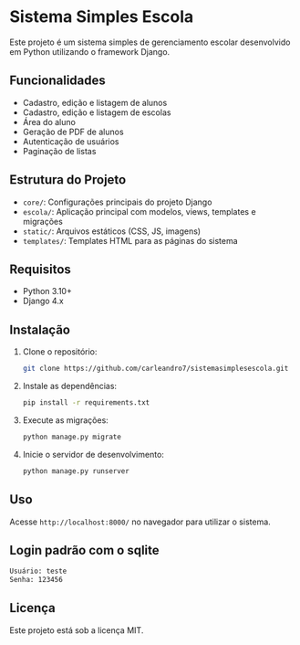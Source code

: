 # Sistema Simples Escola

Este projeto é um sistema simples de gerenciamento escolar desenvolvido em Python utilizando o framework Django.

## Funcionalidades
- Cadastro, edição e listagem de alunos
- Cadastro, edição e listagem de escolas
- Área do aluno
- Geração de PDF de alunos
- Autenticação de usuários
- Paginação de listas

## Estrutura do Projeto
- `core/`: Configurações principais do projeto Django
- `escola/`: Aplicação principal com modelos, views, templates e migrações
- `static/`: Arquivos estáticos (CSS, JS, imagens)
- `templates/`: Templates HTML para as páginas do sistema

## Requisitos
- Python 3.10+
- Django 4.x

## Instalação
1. Clone o repositório:
   ```bash
   git clone https://github.com/carleandro7/sistemasimplesescola.git
   ```
2. Instale as dependências:
   ```bash
   pip install -r requirements.txt
   ```
3. Execute as migrações:
   ```bash
   python manage.py migrate
   ```
4. Inicie o servidor de desenvolvimento:
   ```bash
   python manage.py runserver
   ```

## Uso
Acesse `http://localhost:8000/` no navegador para utilizar o sistema.

## Login padrão com o sqlite
```bash
Usuário: teste
Senha: 123456
 ```
## Licença
Este projeto está sob a licença MIT.
